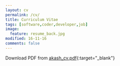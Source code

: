 ```yaml
---
layout: cv
permalink: /cv/
title: Curriculum Vitae
tags: [software,coder,developer,job]
image:
  feature: resume_back.jpg
modified: 16-11-16
comments: false
---
```


Download PDF from [akash_cv.pdf](/assets/akash_cv.pdf){:target="_blank"}

<!--![page1](/assets/page1.jpg)
![page2](/assets/page2.jpg)-->

